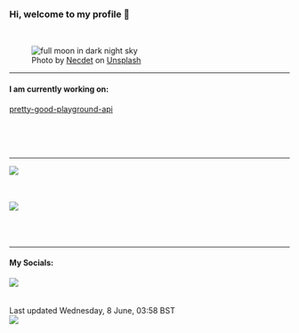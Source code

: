 <h3>Hi, welcome to my profile 👋</h3>

<br />
<figure>
  <img
    src="https://images.unsplash.com/photo-1591962692303-07c09569cc18?crop=entropy&cs=tinysrgb&fit=max&fm=jpg&ixid=MnwyNzQ3MDB8MHwxfHJhbmRvbXx8fHx8fHx8fDE2NTQ2NTA4NTc&ixlib=rb-1.2.1&q=80&w=1080&auto=format"
    alt="full moon in dark night sky" 
  />
  <figcaption>Photo by <a
    href="https://unsplash.com/@orient_arts?utm_source=Profile%20readme&utm_medium=referral">Necdet</a> on <a
    href="https://unsplash.com/?utm_source=Profile%20readme&utm_medium=referral">Unsplash</a></figcaption>
</figure>


<hr />
<h4>I am currently working on:</h4>
<a href="https://github.com/ShaneLucy/pretty-good-playground-api">pretty-good-playground-api</a>

<br /><br /><br />

<hr />
<img
  src="https://github-readme-stats.vercel.app/api?username=shanelucy&show_icons=true&theme=calm"
/>
<br /><br /><br />

<img 
  src="https://github-readme-stats.vercel.app/api/top-langs/?username=shanelucy&theme=calm"
/>
<br /><br /><br /><br />
<hr />
<h4>My Socials:</h4>
<a href="https://uk.linkedin.com/in/shane-lucy-4735b616a">
  <img
    src="https://img.shields.io/badge/linkedin%20-%230077B5.svg?&style=for-the-badge&logo=linkedin&logoColor=white"
  />
</a>
<br /><br /><br />
Last updated Wednesday, 8 June, 03:58 BST
<br />
<img
  src="https://github.com/ShaneLucy/ShaneLucy/workflows/README%20build/badge.svg"
/>
